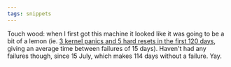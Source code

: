 ```yaml
---
tags: snippets
---
```


Touch wood: when I first got this machine it looked like it was going to be a bit of a lemon (ie. [3 kernel panics and 5 hard resets in the first 120 days](/wiki/Involuntary_Reboot_Log_2.8), giving an average time between failures of 15 days). Haven't had any failures though, since 15 July, which makes 114 days without a failure. Yay.
